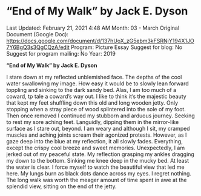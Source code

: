 # “End of My Walk” by Jack E. Dyson

Last Updated: February 21, 2021 4:48 AM
Month: 03 - March
Original Document (Google Doc): https://docs.google.com/document/d/137hUoX_zG5ebm3kFSRNjY194X1JO7Y6BgQ3s3QgCQzA/edit
Program: Picture Essay
Suggest for blog: No
Suggest for program mailing: No
Year: 2019

**“End of My Walk” by Jack E. Dyson**

I stare down at my reflected unblemished face. The depths of the cool water swallowing my image. How easy it would be to slowly lean forward toppling and sinking to the dark sandy bed. Alas, I am too much of a coward, tp tale a coward’s way out. I like to think it’s the majestic beauty that kept my feet shuffling down this old and long wooden jetty. Only stopping when a stray piece of wood splintered into the sole of my foot. Then once removed I continued my stubborn and arduous journey. Seeking to rest my sore aching feet. Languidly, dipping them in the mirror-like surface as I stare out, beyond. I am weary and although I sit, my cramped muscles and aching joints scream their agonized protests. However, as I gaze deep into the blue at my reflection, it all slowly fades. Everything, except the crispy cool breeze and sweet memories. Unexpectedly, I am jerked out of my peaceful state. My reflection grasping my ankles dragging my down to the bottom. Sinking me knee deep in the mucky bed. At least the water is clear. I force myself to watch the beautiful view that led me here. My lungs burn as black dots dance across my eyes. I regret nothing. The long walk was worth the meager amount of time spent in awe at the splendid view, sitting on the end of the jetty.